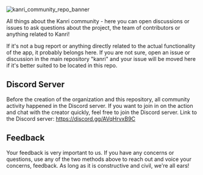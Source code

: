 ![kanri_community_repo_banner](https://github.com/user-attachments/assets/66231147-c446-46de-9a90-a94559ccd14b)

All things about the Kanri community - here you can open discussions or issues to ask questions about the project, the team of contributors or anything related to Kanri!

If it's not a bug report or anything directly related to the actual functionality of the app, it probably belongs here. If you are not sure, open an issue or discussion in the main repository "kanri" and your issue will be moved here if it's better suited to be located in this repo.

## Discord Server
Before the creation of the organization and this repository, all community activity happened in the Discord server. If you want to join in on the action and chat with the creator quickly, feel free to join the Discord server.
Link to the Discord server: https://discord.gg/AVqHrvxB9C

## Feedback
Your feedback is very important to us. If you have any concerns or questions, use any of the two methods above to reach out and voice your concerns, feedback. As long as it is constructive and civil, we're all ears!
